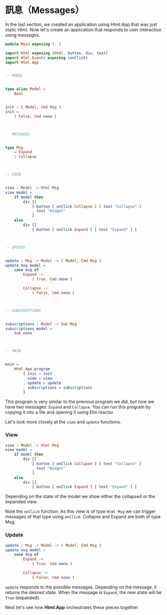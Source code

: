 # 訊息（Messages）

In the last section, we created an application using Html.App that was just static Html. Now let's create an application that responds to user interaction using messages.

```elm
module Main exposing (..)

import Html exposing (Html, button, div, text)
import Html.Events exposing (onClick)
import Html.App


-- MODEL


type alias Model =
    Bool


init : ( Model, Cmd Msg )
init =
    ( False, Cmd.none )



-- MESSAGES


type Msg
    = Expand
    | Collapse



-- VIEW


view : Model -> Html Msg
view model =
    if model then
        div []
            [ button [ onClick Collapse ] [ text "Collapse" ]
            , text "Widget"
            ]
    else
        div []
            [ button [ onClick Expand ] [ text "Expand" ] ]



-- UPDATE


update : Msg -> Model -> ( Model, Cmd Msg )
update msg model =
    case msg of
        Expand ->
            ( True, Cmd.none )

        Collapse ->
            ( False, Cmd.none )



-- SUBSCRIPTIONS


subscriptions : Model -> Sub Msg
subscriptions model =
    Sub.none



-- MAIN


main =
    Html.App.program
        { init = init
        , view = view
        , update = update
        , subscriptions = subscriptions
        }
```

This program is very similar to the previous program we did, but now we have two messages: `Expand` and `Collapse`. You can run this program by copying it into a file and opening it using Elm reactor.

Let's look more closely at the `view` and `update` functions.

### View

```elm
view : Model -> Html Msg
view model =
    if model then
        div []
            [ button [ onClick Collapse ] [ text "Collapse" ]
            , text "Widget"
            ]
    else
        div []
            [ button [ onClick Expand ] [ text "Expand" ] ]
```

Depending on the state of the model we show either the collapsed or the expanded view.

Note the `onClick` function. As this view is of type `Html Msg` we can trigger messages of that type using `onClick`. Collapse and Expand are both of type Msg.

### Update

```elm
update : Msg -> Model -> ( Model, Cmd Msg )
update msg model =
    case msg of
        Expand ->
            ( True, Cmd.none )

        Collapse ->
            ( False, Cmd.none )
```

`update` responds to the possible messages. Depending on the message, it returns the desired state. When the message is `Expand`, the new state will be `True` (expanded).

Next let's see how __Html.App__ orchestrates these pieces together.
